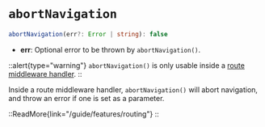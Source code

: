 # `abortNavigation`

```ts
abortNavigation(err?: Error | string): false
```

* **err**: Optional error to be thrown by `abortNavigation()`.

::alert{type="warning"}
`abortNavigation()` is only usable inside a [route middleware handler](/guide/directory-structure/middleware).
::

Inside a route middleware handler, `abortNavigation()` will abort navigation, and throw an error if one is set as a parameter.

::ReadMore{link="/guide/features/routing"}
::

